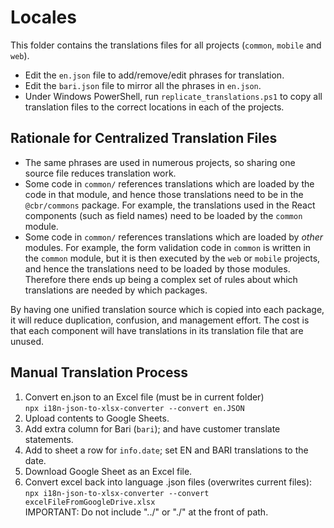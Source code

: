 # Locales

This folder contains the translations files for all projects (`common`, `mobile` and `web`).

* Edit the `en.json` file to add/remove/edit phrases for translation.
* Edit the `bari.json` file to mirror all the phrases in `en.json`.
* Under Windows PowerShell, run `replicate_translations.ps1` to copy all translation files to the correct locations in each of the projects.

## Rationale for Centralized Translation Files

* The same phrases are used in numerous projects, so sharing one source file reduces translation work.
* Some code in `common/` references translations which are loaded by the code in that module, and hence those translations need to be in the `@cbr/commons` package. For example, the translations used in the React components (such as field names) need to be loaded by the `common` module.
* Some code in `common/` references translations which are loaded by *other* modules. For example, the form validation code in `common` is written in the `common` module, but it is then executed by the `web` or `mobile` projects, and hence the translations need to be loaded by those modules. Therefore there ends up being a complex set of rules about which translations are needed by which packages.

By having one unified translation source which is copied into each package, it will reduce duplication, confusion, and management effort. The cost is that each component will have translations in its translation file that are unused.

## Manual Translation Process

1. Convert en.json to an Excel file (must be in current folder)  
   `npx i18n-json-to-xlsx-converter --convert en.JSON`
2. Upload contents to Google Sheets.
3. Add extra column for Bari (`bari`); and have customer translate statements.
4. Add to sheet a row for `info.date`; set EN and BARI translations to the date.
5. Download Google Sheet as an Excel file.
6. Convert excel back into language .json files (overwrites current files):  
  `npx i18n-json-to-xlsx-converter --convert excelFileFromGoogleDrive.xlsx`  
  IMPORTANT: Do not include "../" or "./" at the front of path.